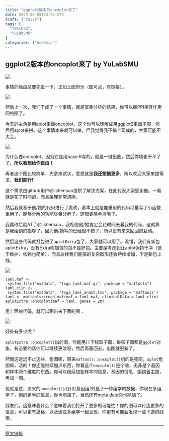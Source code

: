```yaml
---
title: "ggplot2版本的oncoplot来了"
date: 2023-08-05T23:22:27Z
draft: ["false"]
tags: [
  "fetched",
  "YuLabSMU"
]
categories: ["Acdemic"]
---
```

ggplot2版本的oncoplot来了 by YuLabSMU
------
<div><p data-mpa-powered-by="yiban.io"><a target="_blank" href="https://mp.weixin.qq.com/s?__biz=MzI5NjUyNzkxMg==&amp;mid=2247492813&amp;idx=1&amp;sn=0fa7fbe32f1fb534f226561f03009ca5&amp;chksm=ec40558adb37dc9cc52914436f71d29c50911204b3c672c391cc22367b0ff0425483ec680736&amp;scene=21#wechat_redirect" textvalue="你已选中了添加链接的内容" linktype="text" imgurl="" imgdata="null" tab="innerlink" data-linktype="1"><span><img data-galleryid="" data-ratio="0.7833333333333333" data-s="300,640" data-type="png" data-w="1080" data-src="https://mmbiz.qpic.cn/mmbiz_png/MPBFtnFrw4nWfWpwpWL7MxIgeAdksabc01MWDLPhZsEqWibmCxxj8Ws72SDH3pRMkaK7oC5vVSvAH8pnFWOA2Aw/640?wx_fmt=png" src="https://mmbiz.qpic.cn/mmbiz_png/MPBFtnFrw4nWfWpwpWL7MxIgeAdksabc01MWDLPhZsEqWibmCxxj8Ws72SDH3pRMkaK7oC5vVSvAH8pnFWOA2Aw/640?wx_fmt=png"></span></a></p><section data-tool="mdnice编辑器" data-website="https://www.mdnice.com"><p data-tool="mdnice编辑器">事情的缘由总要先说一下，正如上图所示（图可点，有链接）。</p></section><p><a target="_blank" href="https://mp.weixin.qq.com/s?__biz=MzI5NjUyNzkxMg==&amp;mid=2247492861&amp;idx=1&amp;sn=7f9c6e95b1d5ca1f971e4f504ddd6869&amp;chksm=ec4055badb37dcacd1b5722caa9588afe7c9867b0e338f6b02ab384530481f526c2ea973c424&amp;token=643824504&amp;lang=zh_CN&amp;scene=21#wechat_redirect" textvalue="你已选中了添加链接的内容" linktype="text" imgurl="" imgdata="null" tab="innerlink" data-linktype="1"><span><img data-galleryid="" data-ratio="1.1457528957528957" data-s="300,640" data-type="png" data-w="1036" data-src="https://mmbiz.qpic.cn/mmbiz_png/MPBFtnFrw4nWfWpwpWL7MxIgeAdksabcTpXd0oesgKuYwo6tRgokL3L4o5R2MJMCssyMR2U3dytxa5Gg35xCiaA/640?wx_fmt=png" src="https://mmbiz.qpic.cn/mmbiz_png/MPBFtnFrw4nWfWpwpWL7MxIgeAdksabcTpXd0oesgKuYwo6tRgokL3L4o5R2MJMCssyMR2U3dytxa5Gg35xCiaA/640?wx_fmt=png"></span></a></p><section data-tool="mdnice编辑器" data-website="https://www.mdnice.com"><p data-tool="mdnice编辑器">然后上一次，我们干成了一个事情，就是富集分析的结果，你可以画PPI相互作用网络图了。</p></section><p><span>今天的主角是用aplot来画oncoplot，这个你可以理解成用ggplot2来画子图，然后用aplot来拼。这个事情本来就可以做，但我觉得我不搞个现成的，大家可能不太会。</span></p><p><img data-galleryid="" data-ratio="0.6194444444444445" data-s="300,640" data-type="png" data-w="1080" data-src="https://mmbiz.qpic.cn/mmbiz_png/MPBFtnFrw4nWfWpwpWL7MxIgeAdksabcyJs9xiccEiax1WIMWXlDXlIhxJSZO05tQ9gb16MfBkFsVGed8WbrLpEQ/640?wx_fmt=png" src="https://mmbiz.qpic.cn/mmbiz_png/MPBFtnFrw4nWfWpwpWL7MxIgeAdksabcyJs9xiccEiax1WIMWXlDXlIhxJSZO05tQ9gb16MfBkFsVGed8WbrLpEQ/640?wx_fmt=png"></p><section data-tool="mdnice编辑器" data-website="https://www.mdnice.com"><p data-tool="mdnice编辑器">为什么要oncoplot，因为它是用base R写的，就是一键出图，然后你啥也干不了了。<strong>所以我想给你自由！</strong></p><p data-tool="mdnice编辑器">再者这个图比较简单，先拿来试水，意思就是<strong>我还想搞更多</strong>，所以欢迎大家来提需求，<strong>我们能行!</strong></p></section><section data-tool="mdnice编辑器" data-website="https://www.mdnice.com"><p data-tool="mdnice编辑器">这个需求由github用户@lishensuo提供了解决方案，在此代表大家感谢他。一看就是花了时间的，而且条理非常清晰。</p><p data-tool="mdnice编辑器">然后我就基于他/她的代码进行了魔改，基本上就是能重用的代码尽量写了小函数重用了，能够分解的功能尽量分解了。逻辑更简单清晰了。</p><p data-tool="mdnice编辑器">我魔改后就AT了@lishensuo，我相信他/她肯定会花时间去看我的代码，这就算是我给到的指导了，因为他/她写的已经很不错了，所以没有来来回回的互动。</p><p data-tool="mdnice编辑器">然后这些代码就打包进了<code>aplotExtra</code>包了，大家就可以用了。没错，我们有新包<span>aplotExtra</span>，没有Extra附加包的包不是好包。主要是考虑到让<span>aplot</span>保持干净（便于维护，依赖也简单），而且后续我们能搞的复杂图形还会持续增加，于是新包上线。</p><p><img data-galleryid="" data-ratio="0.46378269617706236" data-s="300,640" data-src="https://mmbiz.qpic.cn/mmbiz_png/MPBFtnFrw4nH6icq6ebibQzabKuku77FWjCbsg1IhYwQjUePs7MuyiaaL2jY2rR0CAicb3neZ6BAWH54XzmVY7J4qg/640?wx_fmt=png" data-type="png" data-w="1988" src="https://mmbiz.qpic.cn/mmbiz_png/MPBFtnFrw4nH6icq6ebibQzabKuku77FWjCbsg1IhYwQjUePs7MuyiaaL2jY2rR0CAicb3neZ6BAWH54XzmVY7J4qg/640?wx_fmt=png"></p><pre data-tool="mdnice编辑器"><span></span><code>laml.maf &lt;- system.file(<span>"extdata"</span>, <span>"tcga_laml.maf.gz"</span>, package = <span>"maftools"</span>)<br>laml.clin &lt;- system.file(<span>'extdata'</span>, <span>'tcga_laml_annot.tsv'</span>, package = <span>'maftools'</span>)<br>laml &lt;- maftools::read.maf(maf = laml.maf, clinicalData = laml.clin)<br>aplotExtra::oncoplot(maf = laml, genes = 20)<br></code></pre><p data-tool="mdnice编辑器">用上面的代码，就可以画出来下面的图：</p></section><p><img data-galleryid="" data-ratio="0.6838166510757717" data-s="300,640" data-src="https://mmbiz.qpic.cn/mmbiz_png/MPBFtnFrw4nWfWpwpWL7MxIgeAdksabcDoP3POef41QKwxTv7una717PeBuJXpk7AkibLZMFScbQXmSric3SAdYA/640?wx_fmt=png" data-type="png" data-w="1069" src="https://mmbiz.qpic.cn/mmbiz_png/MPBFtnFrw4nWfWpwpWL7MxIgeAdksabcDoP3POef41QKwxTv7una717PeBuJXpk7AkibLZMFScbQXmSric3SAdYA/640?wx_fmt=png"></p><section data-tool="mdnice编辑器" data-website="https://www.mdnice.com"><p data-tool="mdnice编辑器">好处有多少呢？</p><p data-tool="mdnice编辑器"><code>aplotExtra::oncoplot()</code>出的图，你能用<code>[[</code>下标取子图，每张子图都是<code>ggplot</code>对象，有必要的话你可以继续更改呀，然后再塞回去，出图就更新了。</p><p data-tool="mdnice编辑器">然而这远远不止这些，组图嘛，原来<code>maftools::oncoplot()</code>组的是死图，<code>aplot</code>组图嘛，活的！你还能继续加点东西，你看这个<code>oncoplot()</code>是个啥，无非是个基因和样本两个维度的东西。你可以继续加些样本的信息，基因的信息，围绕着主图，再加一圈。</p><p data-tool="mdnice编辑器">也就是说，原来的<code>oncoplot()</code>只针对基因组/外显子一种组学的数据，你现在多组学了，别的组学的信息，你也能加了。当然还有meta data你也能加了。</p><p data-tool="mdnice编辑器">胖友们，这意味着什么？意味着我们打开了更多的可能性！你的图可以传达更多的信息，可以更有逼格，以及通过多组学一起呈现，你更有可能会发现一些下游的线索。</p></section><p><mp-style-type data-value="10000"></mp-style-type></p></div>  
<hr>
<a href="https://mp.weixin.qq.com/s/RoVyWTgVZf0XWWu_01DIzA",target="_blank" rel="noopener noreferrer">原文链接</a>
